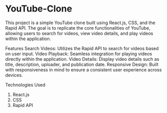 # YouTube-Clone
This project is a simple YouTube clone built using React.js, CSS, and the Rapid API. The goal is to replicate the core functionalities of YouTube, allowing users to search for videos, view video details, and play videos within the application.

Features
Search Videos: Utilizes the Rapid API to search for videos based on user input.
Video Playback: Seamless integration for playing videos directly within the application.
Video Details: Display video details such as title, description, uploader, and publication date.
Responsive Design: Built with responsiveness in mind to ensure a consistent user experience across devices.

Technologies Used
1. React.js
2. CSS
3. Rapid API
